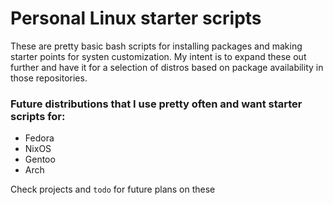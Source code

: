 # Personal Linux starter scripts

These are pretty basic bash scripts for installing packages and 
making starter points for systen customization. My intent is to
expand these out further and have it for a selection of distros
based on package availability in those repositories.


### Future distributions that I use pretty often and want starter scripts for:
- Fedora
- NixOS
- Gentoo
- Arch
  
Check projects and `todo` for future plans on these